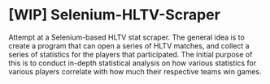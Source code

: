 # [WIP] Selenium-HLTV-Scraper
 Attempt at a Selenium-based HLTV stat scraper. The general idea is to create a program that can open a series of HLTV matches, and collect a series of statistics for the players that participated. The initial purpose of this is to conduct in-depth statistical analysis on how various statistics for various players correlate with how much their respective teams win games. 